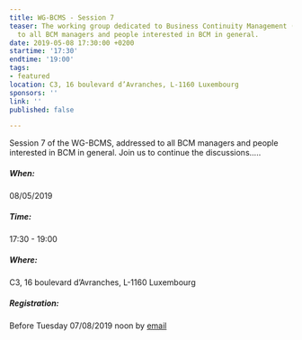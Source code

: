 ```yaml
---
title: WG-BCMS - Session 7
teaser: The working group dedicated to Business Continuity Management (BCMS) is addressed
  to all BCM managers and people interested in BCM in general.
date: 2019-05-08 17:30:00 +0200
startime: '17:30'
endtime: '19:00'
tags:
- featured
location: C3, 16 boulevard d’Avranches, L-1160 Luxembourg
sponsors: ''
link: ''
published: false

---
```

Session 7 of the WG-BCMS, addressed to all BCM managers and people interested in BCM in general. Join us to continue the discussions…..

##### When:

08/05/2019

##### Time:

17:30 - 19:00

##### Where:

C3, 16 boulevard d’Avranches, L-1160 Luxembourg

##### Registration:

Before Tuesday 07/08/2019 noon by [email](mailto:secgen@clusil.lu)
